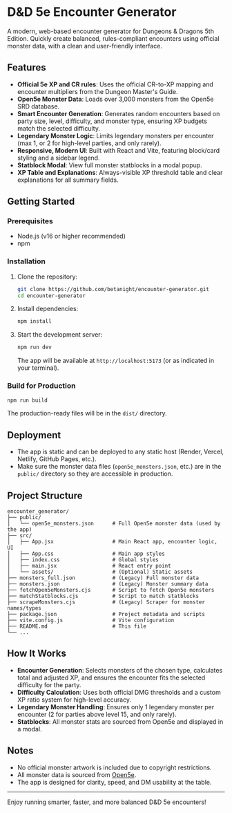 # D&D 5e Encounter Generator

A modern, web-based encounter generator for Dungeons & Dragons 5th Edition. Quickly create balanced, rules-compliant encounters using official monster data, with a clean and user-friendly interface.

## Features
- **Official 5e XP and CR rules**: Uses the official CR-to-XP mapping and encounter multipliers from the Dungeon Master's Guide.
- **Open5e Monster Data**: Loads over 3,000 monsters from the Open5e SRD database.
- **Smart Encounter Generation**: Generates random encounters based on party size, level, difficulty, and monster type, ensuring XP budgets match the selected difficulty.
- **Legendary Monster Logic**: Limits legendary monsters per encounter (max 1, or 2 for high-level parties, and only rarely).
- **Responsive, Modern UI**: Built with React and Vite, featuring block/card styling and a sidebar legend.
- **Statblock Modal**: View full monster statblocks in a modal popup.
- **XP Table and Explanations**: Always-visible XP threshold table and clear explanations for all summary fields.

## Getting Started

### Prerequisites
- Node.js (v16 or higher recommended)
- npm

### Installation
1. Clone the repository:
   ```sh
   git clone https://github.com/betanight/encounter-generator.git
   cd encounter-generator
   ```
2. Install dependencies:
   ```sh
   npm install
   ```
3. Start the development server:
   ```sh
   npm run dev
   ```
   The app will be available at `http://localhost:5173` (or as indicated in your terminal).

### Build for Production
```sh
npm run build
```
The production-ready files will be in the `dist/` directory.

## Deployment
- The app is static and can be deployed to any static host (Render, Vercel, Netlify, GitHub Pages, etc.).
- Make sure the monster data files (`open5e_monsters.json`, etc.) are in the `public/` directory so they are accessible in production.

## Project Structure
```
encounter_generator/
├── public/
│   └── open5e_monsters.json      # Full Open5e monster data (used by the app)
├── src/
│   ├── App.jsx                   # Main React app, encounter logic, UI
│   ├── App.css                   # Main app styles
│   ├── index.css                 # Global styles
│   ├── main.jsx                  # React entry point
│   └── assets/                   # (Optional) Static assets
├── monsters_full.json            # (Legacy) Full monster data
├── monsters.json                 # (Legacy) Monster summary data
├── fetchOpen5eMonsters.cjs       # Script to fetch Open5e monsters
├── matchStatblocks.cjs           # Script to match statblocks
├── scrapeMonsters.cjs            # (Legacy) Scraper for monster names/types
├── package.json                  # Project metadata and scripts
├── vite.config.js                # Vite configuration
├── README.md                     # This file
└── ...
```

## How It Works
- **Encounter Generation**: Selects monsters of the chosen type, calculates total and adjusted XP, and ensures the encounter fits the selected difficulty for the party.
- **Difficulty Calculation**: Uses both official DMG thresholds and a custom XP ratio system for high-level accuracy.
- **Legendary Monster Handling**: Ensures only 1 legendary monster per encounter (2 for parties above level 15, and only rarely).
- **Statblocks**: All monster stats are sourced from Open5e and displayed in a modal.

## Notes
- No official monster artwork is included due to copyright restrictions.
- All monster data is sourced from [Open5e](https://open5e.com/).
- The app is designed for clarity, speed, and DM usability at the table.

---

Enjoy running smarter, faster, and more balanced D&D 5e encounters! 